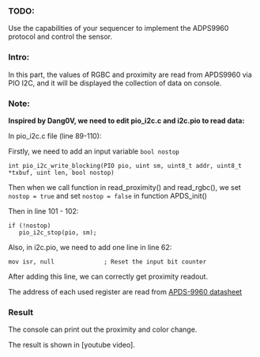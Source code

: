 ### TODO:

Use the capabilities of your sequencer to implement the ADPS9960 protocol and control the sensor.

### Intro:

In this part, the values of RGBC and proximity are read from APDS9960 via PIO I2C, and it will be displayed the collection of data on console.

### Note:

**Inspired by Dang0V, we need to edit pio_i2c.c and i2c.pio to read data:**

In pio_i2c.c file (line 89-110):

Firstly, we need to add an input variable `bool nostop`
```
int pio_i2c_write_blocking(PIO pio, uint sm, uint8_t addr, uint8_t *txbuf, uint len, bool nostop)
```

Then when we call function in read_proximity() and read_rgbc(), we set `nostop = true` and set `nostop = false` in function APDS_init()

Then in line 101 - 102:

```
if (!nostop)
   pio_i2c_stop(pio, sm);
```

Also, in i2c.pio, we need to add one line in line 62:
```
mov isr, null              ; Reset the input bit counter
```
After adding this line, we can correctly get proximity readout.

The address of each used register are read from [APDS-9960 datasheet](https://cdn.sparkfun.com/assets/learn_tutorials/3/2/1/Avago-APDS-9960-datasheet.pdf)

### Result

The console can print out the proximity and color change.

The result is shown in [youtube video].
